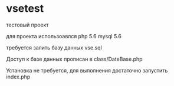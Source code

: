 # vsetest
тестовый проект

для проекта использоавлся php 5.6 mysql 5.6

требуется залить базу данных vse.sql

Доступ к базе данных прописан в class/DateBase.php

Установка не требуется, для выполнения достаточно запустить index.php 

